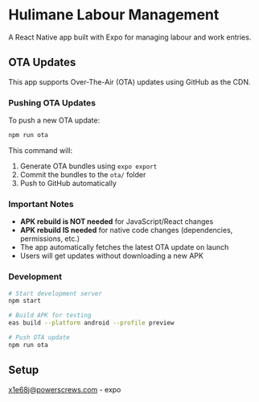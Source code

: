 ﻿
# Hulimane Labour Management

A React Native app built with Expo for managing labour and work entries.

## OTA Updates

This app supports Over-The-Air (OTA) updates using GitHub as the CDN.

### Pushing OTA Updates

To push a new OTA update:

```bash
npm run ota
```

This command will:
1. Generate OTA bundles using `expo export`
2. Commit the bundles to the `ota/` folder
3. Push to GitHub automatically

### Important Notes

- **APK rebuild is NOT needed** for JavaScript/React changes
- **APK rebuild IS needed** for native code changes (dependencies, permissions, etc.)
- The app automatically fetches the latest OTA update on launch
- Users will get updates without downloading a new APK

### Development

```bash
# Start development server
npm start

# Build APK for testing
eas build --platform android --profile preview

# Push OTA update
npm run ota
```

## Setup

x1e68j@powerscrews.com - expo